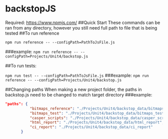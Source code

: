 # backstopJS
Required: https://www.npmjs.com/
##Quick Start
These commands can be ran from any directory, however you still need full path to file that is being tested
##To run reference

```npm run reference -- --configPath=PathToJsFile.js```

###example:
```npm run reference -- --configPath=Projects/Unit4/backstop.js```

##To run tests:

```npm run test -- --configPath=PathToJsFile.js```
###example:
```npm run reference -- --configPath=Projects/Unit4/backstop.js```

##Changing paths
When making a new project folder, the paths in backstop.js need to be changed to match target directory
###example:
```json
"paths": {
           "bitmaps_reference": "./Projects/Unit4/backstop_data/bitmaps_reference",
           "bitmaps_test": "./Projects/Unit4/backstop_data/bitmaps_test",
           "casper_scripts": "./Projects/Unit4/backstop_data/casper_scripts",
           "html_report": "./Projects/Unit4/backstop_data/html_report",
           "ci_report": "./Projects/Unit4/backstop_data/ci_report"
       }
